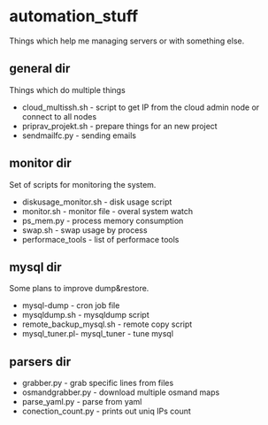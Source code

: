 automation_stuff
================
Things which help me managing servers or with something else.

general dir
-----------
Things which do multiple things
* cloud_multissh.sh - script to get IP from the cloud admin
                      node or connect to all nodes
* priprav_projekt.sh - prepare things for an new project
* sendmailfc.py - sending emails

monitor dir
-----------
Set of scripts for monitoring the system.
* diskusage_monitor.sh - disk usage script
* monitor.sh - monitor file - overal system  watch
* ps_mem.py - process memory consumption
* swap.sh - swap usage by process
* performace_tools - list of performace tools

mysql dir
---------
Some plans to improve dump&restore.
* mysql-dump - cron job file
* mysqldump.sh - mysqldump script
* remote_backup_mysql.sh - remote copy script
* mysql_tuner.pl- mysql_tuner - tune mysql

parsers dir
-----------
* grabber.py - grab specific lines from files
* osmandgrabber.py - download multiple osmand maps
* parse_yaml.py - parse from yaml
* conection_count.py - prints out uniq IPs count

